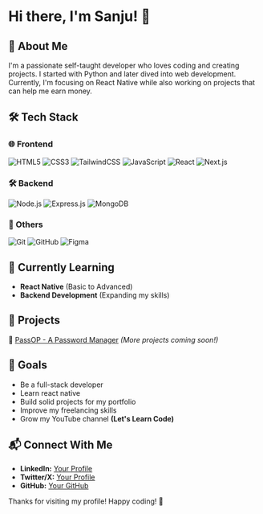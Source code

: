 # Hi there, I'm Sanju! 👋

## 🚀 About Me
I'm a passionate self-taught developer who loves coding and creating projects. I started with Python and later dived into web development. Currently, I'm focusing on React Native while also working on projects that can help me earn money.

## 🛠 Tech Stack

### 🌐 Frontend
![HTML5](https://img.shields.io/badge/HTML5-E34F26?style=for-the-badge&logo=html5&logoColor=white)
![CSS3](https://img.shields.io/badge/CSS3-1572B6?style=for-the-badge&logo=css3&logoColor=white)
![TailwindCSS](https://img.shields.io/badge/TailwindCSS-06B6D4?style=for-the-badge&logo=tailwindcss&logoColor=white)
![JavaScript](https://img.shields.io/badge/JavaScript-F7DF1E?style=for-the-badge&logo=javascript&logoColor=black)
![React](https://img.shields.io/badge/React-61DAFB?style=for-the-badge&logo=react&logoColor=black)
![Next.js](https://img.shields.io/badge/Next.js-000000?style=for-the-badge&logo=next.js&logoColor=white)

### 🛠️ Backend
![Node.js](https://img.shields.io/badge/Node.js-339933?style=for-the-badge&logo=node.js&logoColor=white)
![Express.js](https://img.shields.io/badge/Express.js-000000?style=for-the-badge&logo=express&logoColor=white)
![MongoDB](https://img.shields.io/badge/MongoDB-47A248?style=for-the-badge&logo=mongodb&logoColor=white)

### 🛑 Others
![Git](https://img.shields.io/badge/Git-F05032?style=for-the-badge&logo=git&logoColor=white)
![GitHub](https://img.shields.io/badge/GitHub-181717?style=for-the-badge&logo=github&logoColor=white)
![Figma](https://img.shields.io/badge/Figma-F24E1E?style=for-the-badge&logo=figma&logoColor=white)


## 🌱 Currently Learning
- **React Native** (Basic to Advanced)
- **Backend Development** (Expanding my skills)

## 📌 Projects
🔹 [PassOP - A Password Manager](https://github.com/sanju5683/React-Projects/tree/main/Password_Manager) *(More projects coming soon!)*

## 🎯 Goals
- Be a full-stack developer
- Learn react native
- Build solid projects for my portfolio
- Improve my freelancing skills
- Grow my YouTube channel **(Let's Learn Code)**

## 📬 Connect With Me
- **LinkedIn:** [Your Profile](www.linkedin.com/in/sanju-pal2025)
- **Twitter/X:** [Your Profile](#)
- **GitHub:** [Your GitHub](https://github.com/sanju5683)

Thanks for visiting my profile! Happy coding! 🚀

